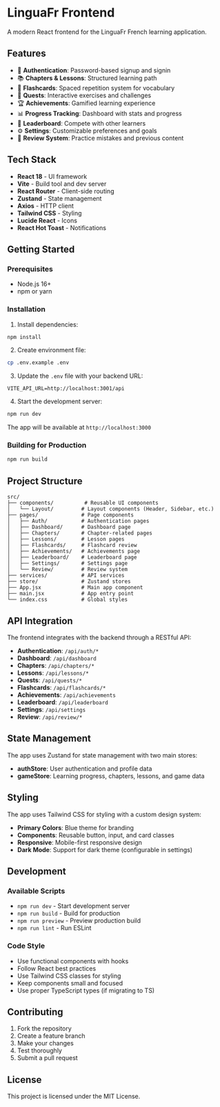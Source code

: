 # LinguaFr Frontend

A modern React frontend for the LinguaFr French learning application.

## Features

- 🔐 **Authentication**: Password-based signup and signin
- 📚 **Chapters & Lessons**: Structured learning path
- 🧠 **Flashcards**: Spaced repetition system for vocabulary
- 🎯 **Quests**: Interactive exercises and challenges
- 🏆 **Achievements**: Gamified learning experience
- 📊 **Progress Tracking**: Dashboard with stats and progress
- 🥇 **Leaderboard**: Compete with other learners
- ⚙️ **Settings**: Customizable preferences and goals
- 🔄 **Review System**: Practice mistakes and previous content

## Tech Stack

- **React 18** - UI framework
- **Vite** - Build tool and dev server
- **React Router** - Client-side routing
- **Zustand** - State management
- **Axios** - HTTP client
- **Tailwind CSS** - Styling
- **Lucide React** - Icons
- **React Hot Toast** - Notifications

## Getting Started

### Prerequisites

- Node.js 16+ 
- npm or yarn

### Installation

1. Install dependencies:
```bash
npm install
```

2. Create environment file:
```bash
cp .env.example .env
```

3. Update the `.env` file with your backend URL:
```
VITE_API_URL=http://localhost:3001/api
```

4. Start the development server:
```bash
npm run dev
```

The app will be available at `http://localhost:3000`

### Building for Production

```bash
npm run build
```

## Project Structure

```
src/
├── components/          # Reusable UI components
│   └── Layout/         # Layout components (Header, Sidebar, etc.)
├── pages/              # Page components
│   ├── Auth/           # Authentication pages
│   ├── Dashboard/      # Dashboard page
│   ├── Chapters/       # Chapter-related pages
│   ├── Lessons/        # Lesson pages
│   ├── Flashcards/     # Flashcard review
│   ├── Achievements/   # Achievements page
│   ├── Leaderboard/    # Leaderboard page
│   ├── Settings/       # Settings page
│   └── Review/         # Review system
├── services/           # API services
├── store/              # Zustand stores
├── App.jsx             # Main app component
├── main.jsx            # App entry point
└── index.css           # Global styles
```

## API Integration

The frontend integrates with the backend through a RESTful API:

- **Authentication**: `/api/auth/*`
- **Dashboard**: `/api/dashboard`
- **Chapters**: `/api/chapters/*`
- **Lessons**: `/api/lessons/*`
- **Quests**: `/api/quests/*`
- **Flashcards**: `/api/flashcards/*`
- **Achievements**: `/api/achievements`
- **Leaderboard**: `/api/leaderboard`
- **Settings**: `/api/settings`
- **Review**: `/api/review/*`

## State Management

The app uses Zustand for state management with two main stores:

- **authStore**: User authentication and profile data
- **gameStore**: Learning progress, chapters, lessons, and game data

## Styling

The app uses Tailwind CSS for styling with a custom design system:

- **Primary Colors**: Blue theme for branding
- **Components**: Reusable button, input, and card classes
- **Responsive**: Mobile-first responsive design
- **Dark Mode**: Support for dark theme (configurable in settings)

## Development

### Available Scripts

- `npm run dev` - Start development server
- `npm run build` - Build for production
- `npm run preview` - Preview production build
- `npm run lint` - Run ESLint

### Code Style

- Use functional components with hooks
- Follow React best practices
- Use Tailwind CSS classes for styling
- Keep components small and focused
- Use proper TypeScript types (if migrating to TS)

## Contributing

1. Fork the repository
2. Create a feature branch
3. Make your changes
4. Test thoroughly
5. Submit a pull request

## License

This project is licensed under the MIT License.